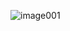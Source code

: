 





![image001](https://user-images.githubusercontent.com/11095906/50729227-5e107d80-1147-11e9-8216-65f04324db3e.png)
